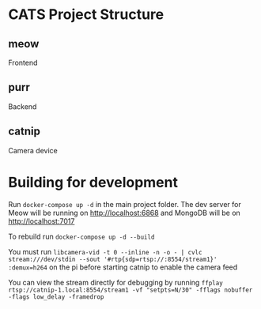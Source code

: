 # CATS Project Structure

## meow
Frontend

## purr
Backend

## catnip
Camera device


# Building for development
Run `docker-compose up -d` in the main project folder. The dev server for Meow will be running on [http://localhost:6868](http://localhost:6868) and MongoDB will be on [http://localhost:7017](http://localhost:7017)

To rebuild run `docker-compose up -d --build`

You must run `libcamera-vid -t 0 --inline -n -o - | cvlc stream:///dev/stdin --sout '#rtp{sdp=rtsp://:8554/stream1}' :demux=h264` on the pi before starting catnip to enable the camera feed

You can view the stream directly for debugging by running `ffplay rtsp://catnip-1.local:8554/stream1 -vf "setpts=N/30" -fflags nobuffer -flags low_delay -framedrop`
